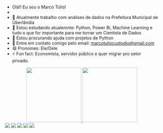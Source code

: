 - Olá!! Eu sou o Marco Túlio!
-
- 🔭 Atualmente trabalho com análises de dados na Prefeitura Municipal de Uberlândia
- 🌱 Estou estudando atualemnte: Python, Power Bi, Machine Learning e tudo o que for importante para me tornar um Cientista de Dados
- 🤔 Estou procurando ajuda com projetos de Python
- 💬 Entre em contato comigo pelo email: marcotuliocustodio@gmail.com 
- 😄 Pronomes: Ele/Dele
- ⚡ Fun fact: Economista, servidor público e quer migrar pro setor privado.

<div align="center">
  <a href="https://github.com/mtuliocustodio">
  <img height="180em" src="https://github-readme-stats.vercel.app/api?username=mtuliocustodio&show_icons=true&theme=dark&include_all_commits=true&count_private=true"/>
  <img height="180em" src="https://github-readme-stats.vercel.app/api/top-langs/?username=mtuliocustodio&layout=compact&langs_count=7&theme=dark"/>
</div>
  
<div> 
  <a href="https://www.youtube.com/channel/UCf865U_rCBoLz3B1DKiOdUw" target="_blank"><img src="https://img.shields.io/badge/YouTube-FF0000?style=for-the-badge&logo=youtube&logoColor=white" target="_blank"></a>
  <a href="https://instagram.com/marcotuliocustodio" target="_blank"><img src="https://img.shields.io/badge/-Instagram-%23E4405F?style=for-the-badge&logo=instagram&logoColor=white" target="_blank"></a>
 	<a href="https://www.twitch.tv/marcotuliocustodio" target="_blank"><img src="https://img.shields.io/badge/Twitch-9146FF?style=for-the-badge&logo=twitch&logoColor=white" target="_blank"></a> 
  <a href = "mailto:marcotuliocustodio@gmail.com"><img src="https://img.shields.io/badge/-Gmail-%23333?style=for-the-badge&logo=gmail&logoColor=white" target="_blank"></a>
  <a href="https://www.linkedin.com/in/marcotuliocustodio/" target="_blank"><img src="https://img.shields.io/badge/-LinkedIn-%230077B5?style=for-the-badge&logo=linkedin&logoColor=white" target="_blank"></a> 
 
</div>
